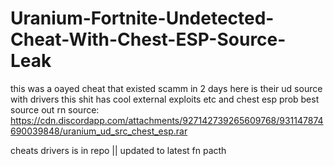 # Uranium-Fortnite-Undetected-Cheat-With-Chest-ESP-Source-Leak
this was a oayed cheat that existed scamm in 2 days here is their ud source with drivers this shit has cool external exploits etc and chest esp prob best source out rn source:
https://cdn.discordapp.com/attachments/927142739265609768/931147874690039848/uranium_ud_src_chest_esp.rar

cheats drivers is in repo || updated to latest fn pacth
